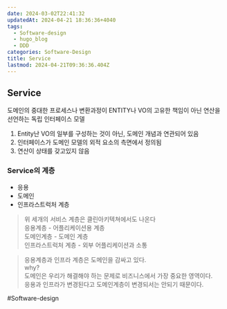 ```yaml
---
date: 2024-03-02T22:41:32
updatedAt: 2024-04-21 18:36:36+4040
tags:
  - Software-design
  - hugo_blog
  - DDD
categories: Software-Design
title: Service
lastmod: 2024-04-21T09:36:36.404Z
---
```

## Service

도메인의 중대한 프로세스나 변환과정이 ENTITY나 VO의 고유한 책임이 아닌 연산을 선언하는 독립 인터페이스 모델

1. Entity난 VO의 일부를 구성하는 것이 아닌, 도메인 개념과 연관되어 있음
2. 인터페이스가 도메인 모델의 외적 요소의 측면에서 정의됨
3. 연산이 상태를 갖고있지 않음

### Service의 계층

* 응용
* 도메인
* 인프라스트럭처 계층

> 위 세개의 서비스 계층은 클린아키텍쳐에서도 나온다\
> 응용계층 - 어플리케이션용 계층\
> 도메인계층 - 도메인 계층\
> 인프라스트럭처 계층 - 외부 어플리케이션과 소통

> 응용계층과 인프라 계층은 도메인을 감싸고 있다.\
> why?\
> 도메인은 우리가 해결해야 하는 문제로 비즈니스에서 가장 중요한 영역이다.\
> 응용과 인프라가 변경된다고 도메인계층이 변경되서는 안되기 때문이다.

\#Software-design

